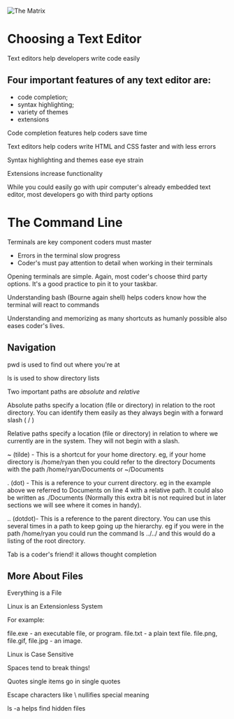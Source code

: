 ![The Matrix](https://images.unsplash.com/photo-1515879218367-8466d910aaa4?ixlib=rb-4.0.3&ixid=MnwxMjA3fDB8MHxwaG90by1wYWdlfHx8fGVufDB8fHx8&auto=format&fit=crop&w=1169&q=80)

# Choosing a Text Editor

Text editors help developers write code easily

## Four important features of any text editor are:

- code completion; 
- syntax highlighting; 
- variety of themes 
- extensions 

Code completion features help coders save time

Text editors help coders write HTML and CSS faster and with less errors

Syntax highlighting and themes ease eye strain

Extensions increase functionality

While you could easily go with upir computer's already embedded text editor, most developers go with third party options

# The Command Line

Terminals are key component coders must master

- Errors in the terminal slow progress
- Coder's must pay attention to detail when working in their terminals

Opening terminals are simple.  Again, most coder's choose third party options.  It's a good practice to pin it to your taskbar.

Understanding bash (Bourne again shell) helps coders know how the terminal will react to commands

Understanding and memorizing as many shortcuts as humanly possible also eases coder's lives.

## Navigation

pwd is used to find out where you're at

ls is used to show directory lists

Two important paths are *absolute* and *relative*

Absolute paths specify a location (file or directory) in relation to the root directory. You can identify them easily as they always begin with a forward slash ( / )

Relative paths specify a location (file or directory) in relation to where we currently are in the system. They will not begin with a slash.

~ (tilde) - This is a shortcut for your home directory. eg, if your home directory is /home/ryan then you could refer to the directory Documents with the path /home/ryan/Documents or ~/Documents

. (dot) - This is a reference to your current directory. eg in the example above we referred to Documents on line 4 with a relative path. It could also be written as ./Documents (Normally this extra bit is not required but in later sections we will see where it comes in handy).

.. (dotdot)- This is a reference to the parent directory. You can use this several times in a path to keep going up the hierarchy. eg if you were in the path /home/ryan you could run the command ls ../../ and this would do a listing of the root directory.

Tab is a coder's friend! it allows thought completion

## More About Files

Everything is a File

Linux is an Extensionless System

For example:

file.exe - an executable file, or program.
file.txt - a plain text file.
file.png, file.gif, file.jpg - an image.

Linux is Case Sensitive

Spaces tend to break things!

Quotes single items go in single quotes

Escape characters like \ nullifies special meaning

ls -a helps find hidden files
